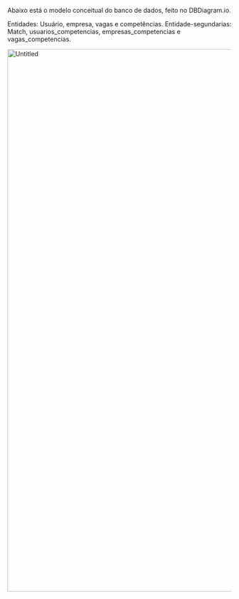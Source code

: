 Abaixo está o modelo conceitual do banco de dados, feito no DBDiagram.io.

Entidades: Usuário, empresa, vagas e competências.
Entidade-segundarias: Match, usuarios_competencias, empresas_competencias e vagas_competencias.

<img width="1638" height="1220" alt="Untitled" src="https://github.com/user-attachments/assets/883b2022-9ed6-4a53-bc8a-bb949ee73aab" />
